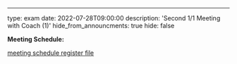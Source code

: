 ---
type: exam
date: 2022-07-28T09:00:00
description: 'Second 1/1 Meeting with Coach (1)'
hide_from_announcments: true
hide: false

**Meeting Schedule:**

[meeting schedule register file](https://docs.google.com/spreadsheets/d/1EILIsPBt2Xpqat77PsvSj3Hjl9R_e5CjbJhPcRvMAOI/edit?usp=sharing)
